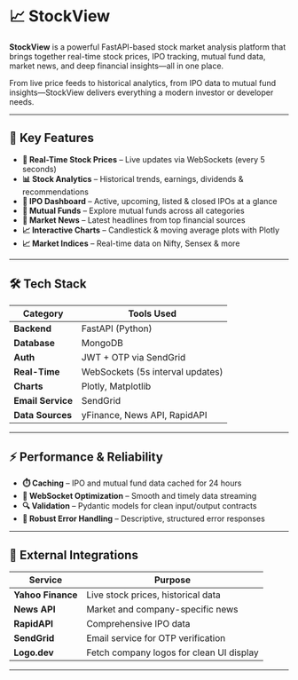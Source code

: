 # 📈 StockView

**StockView** is a powerful FastAPI-based stock market analysis platform that brings together real-time stock prices, IPO tracking, mutual fund data, market news, and deep financial insights—all in one place.

From live price feeds to historical analytics, from IPO data to mutual fund insights—StockView delivers everything a modern investor or developer needs.

---

## 🚀 Key Features

- **🔴 Real-Time Stock Prices** – Live updates via WebSockets (every 5 seconds)
- **📊 Stock Analytics** – Historical trends, earnings, dividends & recommendations
- **🚀 IPO Dashboard** – Active, upcoming, listed & closed IPOs at a glance
- **📁 Mutual Funds** – Explore mutual funds across all categories
- **📰 Market News** – Latest headlines from top financial sources
- **📈 Interactive Charts** – Candlestick & moving average plots with Plotly
- **📈 Market Indices** – Real-time data on Nifty, Sensex & more

---

## 🛠️ Tech Stack

| Category         | Tools Used                                 |
|------------------|---------------------------------------------|
| **Backend**       | FastAPI (Python)                           |
| **Database**      | MongoDB                                    |
| **Auth**          | JWT + OTP via SendGrid                     |
| **Real-Time**     | WebSockets (5s interval updates)           |
| **Charts**        | Plotly, Matplotlib                         |
| **Email Service** | SendGrid                                   |
| **Data Sources**  | yFinance, News API, RapidAPI               |

---

## ⚡ Performance & Reliability

- **⏱️ Caching** – IPO and mutual fund data cached for 24 hours
- **📡 WebSocket Optimization** – Smooth and timely data streaming
- **🔍 Validation** – Pydantic models for clean input/output contracts
- **🧯 Robust Error Handling** – Descriptive, structured error responses

---

## 🔌 External Integrations

| Service         | Purpose                                      |
|------------------|----------------------------------------------|
| **Yahoo Finance** | Live stock prices, historical data          |
| **News API**      | Market and company-specific news            |
| **RapidAPI**      | Comprehensive IPO data                      |
| **SendGrid**      | Email service for OTP verification          |
| **Logo.dev**      | Fetch company logos for clean UI display    |

---
